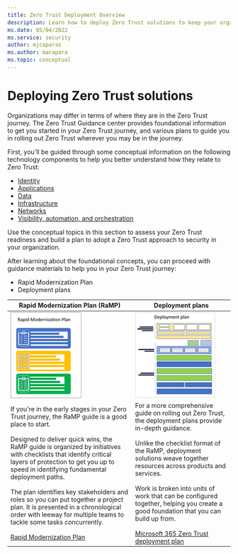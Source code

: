 ```yaml
---
title: Zero Trust Deployment Overview
description: Learn how to deploy Zero Trust solutions to keep your organization secure.
ms.date: 05/04/2022
ms.service: security
author: mjcaparas
ms.author: macapara
ms.topic: conceptual
---
```


# Deploying Zero Trust solutions

Organizations may differ in terms of where they are in the Zero Trust journey. The Zero Trust Guidance center provides foundational information to get you started in your Zero Trust journey, and various plans to guide you in rolling out Zero Trust wherever you may be in the journey. 

First, you'll be guided through some conceptual information on the following technology components to help you better understand how they relate to Zero Trust: 

- [Identity](identity.md)
- [Applications](applications.md)
- [Data](data.md)
- [Infrastructure](infrastructure.md)
- [Networks](networks.md)
- [Visibility, automation, and orchestration](visibility-automation-orchestration.md)

 Use the conceptual topics in this section  to assess your Zero Trust readiness and build a plan to adopt a Zero Trust approach to security in your organization.

After learning about the foundational concepts, you can proceed with guidance materials to help you in your Zero Trust journey:

- Rapid Modernization Plan
- Deployment plans


| Rapid Modernization Plan (RaMP)        | Deployment plans       |
| ------------- | ------------- |
| ![Image of Rapid Modernization Plan](../media/ramp.png) | ![Image of Deployment plans](../media/deployment-plan.png) 
| If you're in the early stages in your Zero Trust journey, the RaMP guide is a good place to start. <br><br> Designed to deliver quick wins, the RaMP guide is organized by initiatives with checklists that identify critical layers of protection to get you up to speed in identifying fundamental deployment paths. <br><br>The plan identifies key stakeholders and roles so you can put together a project plan. It is presented in a chronological order with leeway for multiple teams to tackle some tasks concurrently.<br><br> [Rapid Modernization Plan](/security/zero-trust/zero-trust-ramp-overview) | For a more comprehensive guide on rolling out Zero Trust, the deployment plans provide in-depth guidance.<br><br> Unlike the checklist format of the RaMP, deployment solutions weave together resources across products and services.   <br><br> Work is broken into units of work that can be configured together, helping you create a good foundation that you can build up from.  <br><br>[Microsoft 365 Zero Trust deployment plan](/microsoft-365/security/microsoft-365-zero-trust) |


